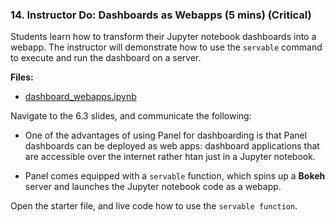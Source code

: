 ### 14. Instructor Do: Dashboards as Webapps (5 mins) (Critical)

Students learn how to transform their Jupyter notebook dashboards into a webapp. The instructor will demonstrate how to use the `servable` command to execute and run the dashboard on a server.

**Files:**

* [dashboard_webapps.ipynb](Activities/14-Ins_Dashboard_Webapps/Solved/dashboard_webapps.ipynb)

Navigate to the 6.3 slides, and communicate the following:

* One of the advantages of using Panel for dashboarding is that Panel dashboards can be deployed as web apps: dashboard applications that are accessible over the internet rather htan just in a Jupyter notebook.

* Panel comes equipped with a `servable` function, which spins up a **Bokeh** server and launches the Jupyter notebook code as a webapp.

Open the starter file, and live code how to use the `servable function`.
